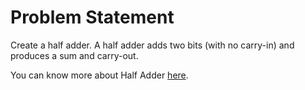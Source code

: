 # Problem Statement

Create a half adder. A half adder adds two bits (with no carry-in) and produces a sum and carry-out.


You can know more about Half Adder [here](https://github.com/Nidhinchandran47/DV200/tree/main/DESIGNS/2.%20Combinational/001.%20Half%20Adder).